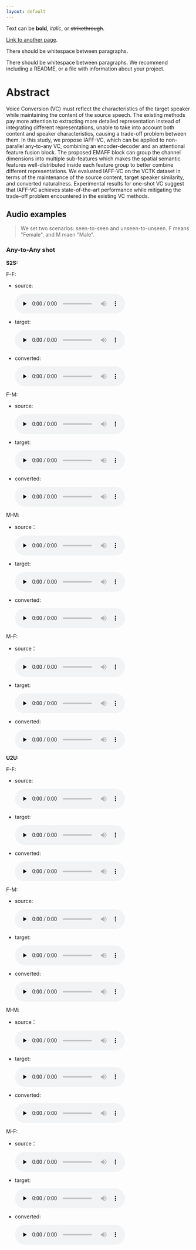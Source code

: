 ```yaml
---
layout: default
---
```


Text can be **bold**, _italic_, or ~~strikethrough~~.

[Link to another page](./another-page.html).

There should be whitespace between paragraphs.

There should be whitespace between paragraphs. We recommend including a README, or a file with information about your project.

# Abstract

Voice Conversion (VC) must reflect the characteristics of the target speaker while maintaining the content of the source speech. The existing methods pay more attention to extracting more detailed representation instead of integrating different representations, unable to take into account both content and speaker characteristics, causing a trade-off problem between them. In this study, we propose IAFF-VC, which can be applied to non-parallel any-to-any VC, combining an encoder-decoder and an attentional feature fusion block. The proposed EMAFF block can group the channel dimensions into multiple sub-features which makes the spatial semantic features well-distributed inside each feature group to better combine different representations. We evaluated IAFF-VC on the VCTK dataset in terms of the maintenance of the source content, target speaker similarity, and converted naturalness. Experimental results for one-shot VC suggest that IAFF-VC achieves state-of-the-art performance while mitigating the trade-off problem encountered in the existing VC methods.

## Audio examples

> We set two scenarios: seen-to-seen and unseen-to-unseen.
> F means "Female", and M maen "Male".


### Any-to-Any shot

**S2S:**

F-F:

*  source:
  
     <audio controls="controls" preload="none"> <source src="sample/s2s/F-F/p234_029_p308_414_src_gen.wav" type="audio/wav" /></audio>
   
*  target:
  
     <audio controls="controls" preload="none"> <source src="sample/s2s/F-F/p234_029_p308_414_trg_gen.wav" type="audio/wav" /></audio>
   
*  converted:
  
     <audio controls="controls" preload="none"> <source src="sample/s2s/F-F/p234_029_p308_414_cnv_gen.wav" type="audio/wav" /></audio>
   
F-M:

*  source:

     <audio controls="controls" preload="none"> <source src="sample/s2s/F-M/p228_274_p279_288_src_gen.wav" type="audio/wav" /></audio>

*  target:
  
     <audio controls="controls" preload="none"> <source src="sample/s2s/F-M/p228_274_p279_288_trg_gen.wav" type="audio/wav" /></audio> 

*  converted:
  
     <audio controls="controls" preload="none"> <source src="sample/s2s/F-M/p228_274_p279_288_cnv_gen.wav" type="audio/wav" /></audio> 

M-M:

*  source：

     <audio controls="controls" preload="none"> <source src="sample/s2s/M-M/p252_239_p278_024_src_gen.wav" type="audio/wav" /></audio>
   
*  target:
  
     <audio controls="controls" preload="none"> <source src="sample/s2s/M-M/p252_239_p278_024_trg_gen.wav" type="audio/wav" /></audio>
   
*  converted:
  
      <audio controls="controls" preload="none"> <source src="sample/s2s/M-M/p252_239_p278_024_cnv_gen.wav" type="audio/wav" /></audio> 

M-F:

*  source：

      <audio controls="controls" preload="none"> <source src="sample/s2s/M-F/p226_273_p318_024_src_gen.wav" type="audio/wav" /></audio>
   
*  target:
  
      <audio controls="controls" preload="none"> <source src="sample/s2s/M-F/p226_273_p318_024_trg_gen.wav" type="audio/wav" /></audio> 

*  converted:
  
      <audio controls="controls" preload="none"> <source src="sample/s2s/M-F/p226_273_p318_024_cnv_gen.wav" type="audio/wav" /></audio> 


**U2U:**

F-F:

*  source:
  
     <audio controls="controls" preload="none"> <source src="sample/u2u/F-F/p336_333_p236_382_src_gen.wav" type="audio/wav" /></audio>
   
*  target:
  
     <audio controls="controls" preload="none"> <source src="sample/u2u/F-F/p336_333_p236_382_trg_gen.wav" type="audio/wav" /></audio>
   
*  converted:
  
     <audio controls="controls" preload="none"> <source src="sample/u2u/F-F/p336_333_p236_382_cnv_gen.wav" type="audio/wav" /></audio>
   
F-M:

*  source:

     <audio controls="controls" preload="none"> <source src="sample/u2u/F-M/p336_224_p316_200_src_gen.wav" type="audio/wav" /></audio>

*  target:
  
     <audio controls="controls" preload="none"> <source src="sample/u2u/F-M/p336_224_p316_200_trg_gen.wav" type="audio/wav" /></audio> 

*  converted:
  
     <audio controls="controls" preload="none"> <source src="sample/u2u/F-M/p336_224_p316_200_cnv_gen.wav" type="audio/wav" /></audio> 

M-M:

*  source：

     <audio controls="controls" preload="none"> <source src="sample/u2u/M-M/p374_203_p260_274_src_gen.wav" type="audio/wav" /></audio>
   
*  target:
  
     <audio controls="controls" preload="none"> <source src="sample/u2u/M-M/p374_203_p260_274_trg_gen.wav" type="audio/wav" /></audio>
   
*  converted:
  
      <audio controls="controls" preload="none"> <source src="sample/u2u/M-M/p374_203_p260_274_cnv_gen.wav" type="audio/wav" /></audio> 

M-F:

*  source：

      <audio controls="controls" preload="none"> <source src="sample/u2u/M-F/p260_315_p336_225_src_gen.wav" type="audio/wav" /></audio>
   
*  target:
  
      <audio controls="controls" preload="none"> <source src="sample/u2u/M-F/p260_315_p336_225_trg_gen.wav" type="audio/wav" /></audio> 

*  converted:
  
      <audio controls="controls" preload="none"> <source src="sample/u2u/M-F/p260_315_p336_225_cnv_gen.wav" type="audio/wav" /></audio> 




